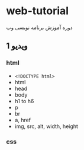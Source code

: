 # web-tutorial
دوره آموزش برنامه نویسی وب

## ویدیو 1
### html
- `<!DOCTYPE html>`
- html
- head
- body
- h1 to h6
- p
- br
- a, href
- img, src, alt, width, height
### css
